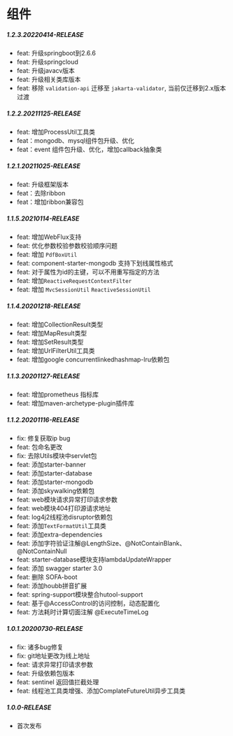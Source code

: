 # 组件

##### 1.2.3.20220414-RELEASE

* feat: 升级springboot到2.6.6
* feat: 升级springcloud
* feat: 升级javacv版本
* feat: 升级相关类库版本
* feat: 移除 `validation-api` 迁移至 `jakarta-validator`, 当前仅迁移到2.x版本过渡

##### 1.2.2.20211125-RELEASE

* feat: 增加ProcessUtil工具类
* feat：mongodb、mysql组件包升级、优化
* feat：event 组件包升级、优化，增加callback抽象类

##### 1.2.1.20211025-RELEASE

* feat: 升级框架版本
* feat：去除ribbon
* feat：增加ribbon兼容包

##### 1.1.5.20210114-RELEASE

* feat: 增加WebFlux支持
* feat: 优化参数校验参数校验顺序问题
* feat: 增加 `PdfBoxUtil`
* feat: component-starter-mongodb 支持下划线属性格式
* feat: 对于属性为id的主键，可以不用重写指定的方法
* feat: 增加`ReactiveRequestContextFilter`
* feat: 增加 `MvcSessionUtil` `ReactiveSessionUtil`

##### 1.1.4.20201218-RELEASE

* feat: 增加CollectionResult类型
* feat: 增加MapResult类型
* feat: 增加SetResult类型
* feat: 增加UrlFilterUtil工具类
* feat: 增加google concurrentlinkedhashmap-lru依赖包

##### 1.1.3.20201127-RELEASE

* feat: 增加prometheus 指标库
* feat: 增加maven-archetype-plugin插件库

##### 1.1.2.20201116-RELEASE

* fix: 修复获取ip bug
* feat: 包命名更改
* fix: 去除Utils模块中servlet包
* feat: 添加starter-banner
* feat: 添加starter-database
* feat: 添加starter-mongodb
* feat: 添加skywalking依赖包
* feat: web模块请求异常打印请求参数
* feat: web模块404打印源请求地址
* feat: log4j2线程池disruptor依赖包
* feat: 添加`TextFormatUtil`工具类
* feat: 添加extra-dependencies
* feat: 添加字符验证注解@LengthSize、@NotContainBlank、@NotContainNull
* feat: starter-database模块支持lambdaUpdateWrapper
* feat: 添加 swagger starter 3.0
* feat: 删除 SOFA-boot
* feat: 添加houbb拼音扩展
* feat: spring-support模块整合hutool-support
* feat: 基于@AccessControl的访问控制，动态配置化
* feat: 方法耗时计算切面注解 @ExecuteTimeLog

##### 1.0.1.20200730-RELEASE

* fix: 诸多bug修复
* fix: git地址更改为线上地址
* feat: 请求异常打印请求参数
* feat: 升级依赖包版本
* feat: sentinel 返回值拦截处理
* feat: 线程池工具类增强、添加ComplateFutureUtil异步工具类

##### 1.0.0-RELEASE

* 首次发布










